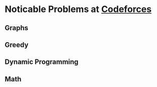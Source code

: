 # Noticable Problems at [Codeforces](www.codeforces.com)
## Graphs
## Greedy
## Dynamic Programming
## Math

